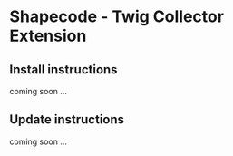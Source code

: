 Shapecode - Twig Collector Extension
=======================

Install instructions
--------------------------------

coming soon ...

Update instructions
---------------------------

coming soon ...
